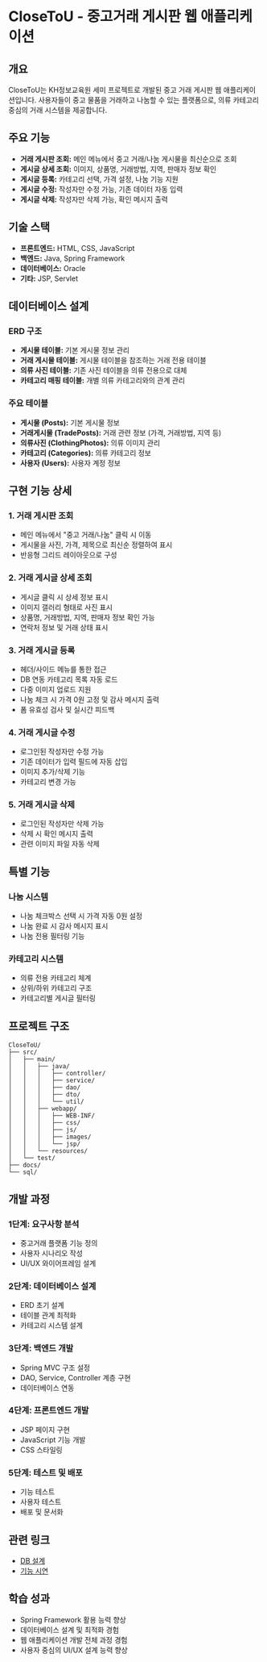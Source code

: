 # CloseToU - 중고거래 게시판 웹 애플리케이션

## 개요
CloseToU는 KH정보교육원 세미 프로젝트로 개발된 중고 거래 게시판 웹 애플리케이션입니다. 사용자들이 중고 물품을 거래하고 나눔할 수 있는 플랫폼으로, 의류 카테고리 중심의 거래 시스템을 제공합니다.

## 주요 기능
- **거래 게시판 조회:** 메인 메뉴에서 중고 거래/나눔 게시물을 최신순으로 조회
- **게시글 상세 조회:** 이미지, 상품명, 거래방법, 지역, 판매자 정보 확인
- **게시글 등록:** 카테고리 선택, 가격 설정, 나눔 기능 지원
- **게시글 수정:** 작성자만 수정 가능, 기존 데이터 자동 입력
- **게시글 삭제:** 작성자만 삭제 가능, 확인 메시지 출력

## 기술 스택
- **프론트엔드:** HTML, CSS, JavaScript
- **백엔드:** Java, Spring Framework
- **데이터베이스:** Oracle
- **기타:** JSP, Servlet

## 데이터베이스 설계

### ERD 구조
- **게시물 테이블:** 기본 게시물 정보 관리
- **거래 게시물 테이블:** 게시물 테이블을 참조하는 거래 전용 테이블
- **의류 사진 테이블:** 기존 사진 테이블을 의류 전용으로 대체
- **카테고리 매핑 테이블:** 개별 의류 카테고리와의 관계 관리

### 주요 테이블
- **게시물 (Posts):** 기본 게시물 정보
- **거래게시물 (TradePosts):** 거래 관련 정보 (가격, 거래방법, 지역 등)
- **의류사진 (ClothingPhotos):** 의류 이미지 관리
- **카테고리 (Categories):** 의류 카테고리 정보
- **사용자 (Users):** 사용자 계정 정보

## 구현 기능 상세

### 1. 거래 게시판 조회
- 메인 메뉴에서 "중고 거래/나눔" 클릭 시 이동
- 게시물을 사진, 가격, 제목으로 최신순 정렬하여 표시
- 반응형 그리드 레이아웃으로 구성

### 2. 거래 게시글 상세 조회
- 게시글 클릭 시 상세 정보 표시
- 이미지 갤러리 형태로 사진 표시
- 상품명, 거래방법, 지역, 판매자 정보 확인 가능
- 연락처 정보 및 거래 상태 표시

### 3. 거래 게시글 등록
- 헤더/사이드 메뉴를 통한 접근
- DB 연동 카테고리 목록 자동 로드
- 다중 이미지 업로드 지원
- 나눔 체크 시 가격 0원 고정 및 감사 메시지 출력
- 폼 유효성 검사 및 실시간 피드백

### 4. 거래 게시글 수정
- 로그인된 작성자만 수정 가능
- 기존 데이터가 입력 필드에 자동 삽입
- 이미지 추가/삭제 기능
- 카테고리 변경 가능

### 5. 거래 게시글 삭제
- 로그인된 작성자만 삭제 가능
- 삭제 시 확인 메시지 출력
- 관련 이미지 파일 자동 삭제

## 특별 기능

### 나눔 시스템
- 나눔 체크박스 선택 시 가격 자동 0원 설정
- 나눔 완료 시 감사 메시지 표시
- 나눔 전용 필터링 기능

### 카테고리 시스템
- 의류 전용 카테고리 체계
- 상위/하위 카테고리 구조
- 카테고리별 게시글 필터링

## 프로젝트 구조
```
CloseToU/
├── src/
│   ├── main/
│   │   ├── java/
│   │   │   ├── controller/
│   │   │   ├── service/
│   │   │   ├── dao/
│   │   │   ├── dto/
│   │   │   └── util/
│   │   ├── webapp/
│   │   │   ├── WEB-INF/
│   │   │   ├── css/
│   │   │   ├── js/
│   │   │   ├── images/
│   │   │   └── jsp/
│   │   └── resources/
│   └── test/
├── docs/
└── sql/
```

## 개발 과정

### 1단계: 요구사항 분석
- 중고거래 플랫폼 기능 정의
- 사용자 시나리오 작성
- UI/UX 와이어프레임 설계

### 2단계: 데이터베이스 설계
- ERD 초기 설계
- 테이블 관계 최적화
- 카테고리 시스템 설계

### 3단계: 백엔드 개발
- Spring MVC 구조 설정
- DAO, Service, Controller 계층 구현
- 데이터베이스 연동

### 4단계: 프론트엔드 개발
- JSP 페이지 구현
- JavaScript 기능 개발
- CSS 스타일링

### 5단계: 테스트 및 배포
- 기능 테스트
- 사용자 테스트
- 배포 및 문서화

## 관련 링크
- [DB 설계](https://yamang93.tistory.com/36)
- [기능 시연](https://yamang93.tistory.com/38)

## 학습 성과
- Spring Framework 활용 능력 향상
- 데이터베이스 설계 및 최적화 경험
- 웹 애플리케이션 개발 전체 과정 경험
- 사용자 중심의 UI/UX 설계 능력 향상 